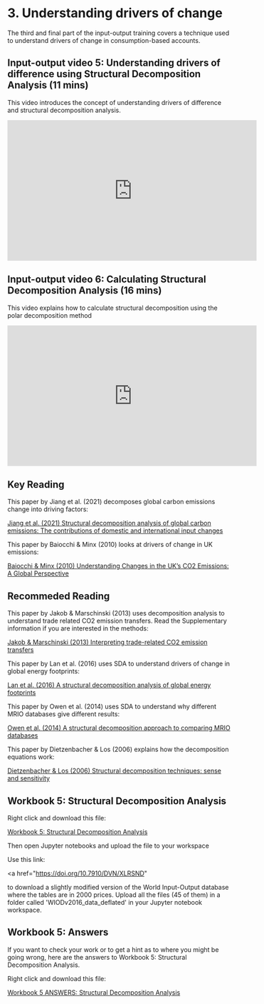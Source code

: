 # 3. Understanding drivers of change

The third and final part of the input-output training covers a technique used to understand drivers of change in consumption-based accounts.

## Input-output video 5: Understanding drivers of difference using Structural Decomposition Analysis (11 mins)

This video introduces the concept of understanding drivers of difference and structural decomposition analysis.

<iframe width="560" height="315" src="https://www.youtube.com/embed/0QBXiVvaEcs?si=pqmp1xmPfGpHBqWo" title="YouTube video player" frameborder="0" allow="accelerometer; autoplay; clipboard-write; encrypted-media; gyroscope; picture-in-picture; web-share" allowfullscreen></iframe>

## Input-output video 6: Calculating Structural Decomposition Analysis (16 mins)

This video explains how to calculate structural decomposition using the polar decomposition method

<iframe width="560" height="315" src="https://www.youtube.com/embed/JxwW8ONo33E?si=-jp-Lst1wgEKag07" title="YouTube video player" frameborder="0" allow="accelerometer; autoplay; clipboard-write; encrypted-media; gyroscope; picture-in-picture; web-share" allowfullscreen></iframe>

## Key Reading

This paper by Jiang et al. (2021) decomposes global carbon emissions change into driving factors:

<a href="https://www.sciencedirect.com/science/article/pii/S0301479721010045" download>
  Jiang et al. (2021) Structural decomposition analysis of global carbon emissions: The contributions of domestic and international input changes 
</a>

This paper by Baiocchi & Minx (2010) looks at drivers of change in UK emissions:

<a href="https://pubs.acs.org/doi/full/10.1021/es902662h" download>
  Baiocchi & Minx (2010) Understanding Changes in the UK’s CO2 Emissions: A Global Perspective
</a>

## Recommeded Reading

This paper by Jakob & Marschinski (2013) uses decomposition analysis to understand trade related CO2 emission transfers. Read the Supplementary information if you are interested in the methods:

<a href="https://www.nature.com/articles/nclimate1630" download>
  Jakob & Marschinski (2013) Interpreting trade-related CO2 emission transfers 
</a>

This paper by Lan et al. (2016) uses SDA to understand drivers of change in global energy footprints:

<a href="https://www.sciencedirect.com/science/article/pii/S0306261915014282" download>
  Lan et al. (2016) A structural decomposition analysis of global energy footprints
</a>

This paper by Owen et al. (2014) uses SDA to understand why different MRIO databases give different results:

<a href="https://www.tandfonline.com/doi/abs/10.1080/09535314.2014.935299" download>
  Owen et al. (2014) A structural decomposition approach to comparing MRIO databases
</a>

This paper by Dietzenbacher & Los (2006) explains how the decomposition equations work:

<a href="https://www.tandfonline.com/doi/abs/10.1080/09535319800000023" download>
  Dietzenbacher & Los (2006) Structural decomposition techniques: sense and sensitivity
</a>


## Workbook 5: Structural Decomposition Analysis

Right click and download this file:

<a href="https://dataverse.harvard.edu/api/access/datafile/8080158" download>
  Workbook 5: Structural Decomposition Analysis
</a>


Then open Jupyter notebooks and upload the file to your workspace

Use this link:

<a href="https://doi.org/10.7910/DVN/XLRSND" </a>

to download a slightly modified version of the World Input-Output database where the tables are in 2000 prices. Upload all the files (45 of them) in a folder called 'WIODv2016_data_deflated' in your Jupyter notebook workspace.

## Workbook 5: Answers

If you want to check your work or to get a hint as to where you might be going wrong, here are the answers to Workbook 5: Structural Decomposition Analysis.

Right click and download this file:

<a href="https://dataverse.harvard.edu/api/access/datafile/8080208" download>
  Workbook 5 ANSWERS: Structural Decomposition Analysis
</a>
